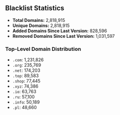 ## Blacklist Statistics

- **Total Domains:** 2,818,915
- **Unique Domains:** 2,818,915
- **Added Domains Since Last Version:** 828,596
- **Removed Domains Since Last Version:** 1,031,597

### Top-Level Domain Distribution

-  `.com`: 1,231,826
-  `.org`: 235,769
-  `.net`: 174,203
-  `.top`: 89,583
-  `.shop`: 77,445
-  `.xyz`: 74,386
-  `.io`: 63,763
-  `.ru`: 57,100
-  `.info`: 50,189
-  `.pl`: 48,660
